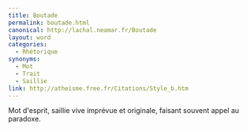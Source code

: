 ```yaml
---
title: Boutade
permalink: boutade.html
canonical: http://lachal.neamar.fr/Boutade
layout: word
categories:
  - Rhétorique
synonyms:
  - Mot
  - Trait
  - Saillie
link: http://atheisme.free.fr/Citations/Style_b.htm
---
```


Mot d'esprit, saillie vive imprévue et originale, faisant souvent appel au paradoxe.

